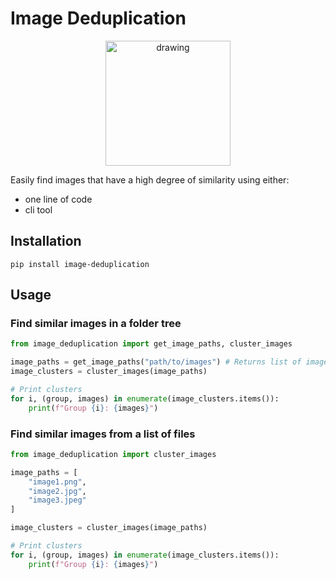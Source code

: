 # Image Deduplication

<div style="text-align:center">
    <img src="media/logo.webp" alt="drawing" style="width:200px;"/>
</div>

Easily find images that have a high degree of similarity using either:
- one line of code
- cli tool

## Installation
```
pip install image-deduplication
```

## Usage

### Find similar images in a folder tree
```python
from image_deduplication import get_image_paths, cluster_images

image_paths = get_image_paths("path/to/images") # Returns list of image paths
image_clusters = cluster_images(image_paths)

# Print clusters
for i, (group, images) in enumerate(image_clusters.items()):
    print(f"Group {i}: {images}")
```

### Find similar images from a list of files
```python
from image_deduplication import cluster_images

image_paths = [
    "image1.png",
    "image2.jpg",
    "image3.jpeg"
]

image_clusters = cluster_images(image_paths)

# Print clusters
for i, (group, images) in enumerate(image_clusters.items()):
    print(f"Group {i}: {images}")
```